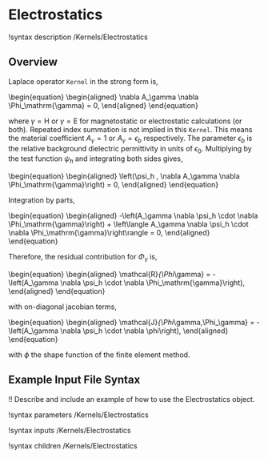 # Electrostatics

!syntax description /Kernels/Electrostatics

## Overview

Laplace operator `Kernel` in the strong form is,

\begin{equation}
  \begin{aligned}
    \nabla A_\gamma \nabla \Phi_\mathrm{\gamma} = 0,
  \end{aligned}
\end{equation}

where $\gamma = \mathrm{H}$ or $\gamma = \mathrm{E}$ for magnetostatic or electrostatic calculations (or both). Repeated index summation is not implied in this `Kernel`. This means the material coefficient $A_\gamma = 1$ or $A_\gamma = \epsilon_b$ respectively. The parameter $\epsilon_b$ is the relative background dielectric permittivity in units of $\epsilon_0$. Multiplying by the test function $\psi_h$ and integrating both sides gives,

\begin{equation}
  \begin{aligned}
    \left(\psi_h , \nabla A_\gamma \nabla \Phi_\mathrm{\gamma}\right) = 0,
  \end{aligned}
\end{equation}

Integration by parts,

\begin{equation}
  \begin{aligned}
    -\left(A_\gamma \nabla \psi_h \cdot \nabla \Phi_\mathrm{\gamma}\right) + \left\langle A_\gamma \nabla \psi_h \cdot \nabla \Phi_\mathrm{\gamma}\right\rangle = 0,
  \end{aligned}
\end{equation}

Therefore, the residual contribution for $\Phi_\gamma$ is,

\begin{equation}
  \begin{aligned}
    \mathcal{R}_{\Phi_\gamma} = - \left(A_\gamma \nabla \psi_h \cdot \nabla \Phi_\mathrm{\gamma}\right),
  \end{aligned}
\end{equation}

with on-diagonal jacobian terms,

\begin{equation}
  \begin{aligned}
    \mathcal{J}_{\Phi_\gamma,\Phi_\gamma} = - \left(A_\gamma \nabla \psi_h \cdot \nabla \phi\right),
  \end{aligned}
\end{equation}

with $\phi$ the shape function of the finite element method.


## Example Input File Syntax

!! Describe and include an example of how to use the Electrostatics object.

!syntax parameters /Kernels/Electrostatics

!syntax inputs /Kernels/Electrostatics

!syntax children /Kernels/Electrostatics
